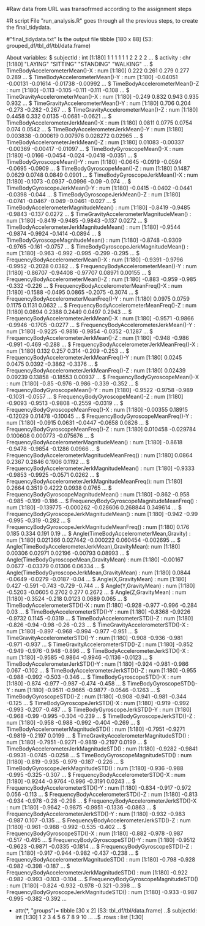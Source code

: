 #Raw data from URL was transofrmed according to the assignment steps

#R script
File "run_analysis.R" goes through all the previous steps, to create the final_tidydata.

#"final_tidydata.txt"  Is the output file     tibble [180 x 88] (S3: grouped_df/tbl_df/tbl/data.frame)

About variables:
 $ subjectId                                        : int [1:180] 1 1 1 1 1 1 2 2 2 2 ...
 $ activity                                         : chr [1:180] "LAYING" "SITTING" "STANDING" "WALKING" ...
 $ TimeBodyAccelerometerMean()-X                    : num [1:180] 0.222 0.261 0.279 0.277 0.289 ...
 $ TimeBodyAccelerometerMean()-Y                    : num [1:180] -0.04051 -0.00131 -0.01614 -0.01738 -0.00992 ...
 $ TimeBodyAccelerometerMean()-Z                    : num [1:180] -0.113 -0.105 -0.111 -0.111 -0.108 ...
 $ TimeGravityAccelerometerMean()-X                 : num [1:180] -0.249 0.832 0.943 0.935 0.932 ...
 $ TimeGravityAccelerometerMean()-Y                 : num [1:180] 0.706 0.204 -0.273 -0.282 -0.267 ...
 $ TimeGravityAccelerometerMean()-Z                 : num [1:180] 0.4458 0.332 0.0135 -0.0681 -0.0621 ...
 $ TimeBodyAccelerometerJerkMean()-X                : num [1:180] 0.0811 0.0775 0.0754 0.074 0.0542 ...
 $ TimeBodyAccelerometerJerkMean()-Y                : num [1:180] 0.003838 -0.000619 0.007976 0.028272 0.02965 ...
 $ TimeBodyAccelerometerJerkMean()-Z                : num [1:180] 0.01083 -0.00337 -0.00369 -0.00417 -0.01097 ...
 $ TimeBodyGyroscopeMean()-X                        : num [1:180] -0.0166 -0.0454 -0.024 -0.0418 -0.0351 ...
 $ TimeBodyGyroscopeMean()-Y                        : num [1:180] -0.0645 -0.0919 -0.0594 -0.0695 -0.0909 ...
 $ TimeBodyGyroscopeMean()-Z                        : num [1:180] 0.1487 0.0629 0.0748 0.0849 0.0901 ...
 $ TimeBodyGyroscopeJerkMean()-X                    : num [1:180] -0.1073 -0.0937 -0.0996 -0.09 -0.074 ...
 $ TimeBodyGyroscopeJerkMean()-Y                    : num [1:180] -0.0415 -0.0402 -0.0441 -0.0398 -0.044 ...
 $ TimeBodyGyroscopeJerkMean()-Z                    : num [1:180] -0.0741 -0.0467 -0.049 -0.0461 -0.027 ...
 $ TimeBodyAccelerometerMagnitudeMean()             : num [1:180] -0.8419 -0.9485 -0.9843 -0.137 0.0272 ...
 $ TimeGravityAccelerometerMagnitudeMean()          : num [1:180] -0.8419 -0.9485 -0.9843 -0.137 0.0272 ...
 $ TimeBodyAccelerometerJerkMagnitudeMean()         : num [1:180] -0.9544 -0.9874 -0.9924 -0.1414 -0.0894 ...
 $ TimeBodyGyroscopeMagnitudeMean()                 : num [1:180] -0.8748 -0.9309 -0.9765 -0.161 -0.0757 ...
 $ TimeBodyGyroscopeJerkMagnitudeMean()             : num [1:180] -0.963 -0.992 -0.995 -0.299 -0.295 ...
 $ FrequencyBodyAccelerometerMean()-X               : num [1:180] -0.9391 -0.9796 -0.9952 -0.2028 0.0382 ...
 $ FrequencyBodyAccelerometerMean()-Y               : num [1:180] -0.86707 -0.94408 -0.97707 0.08971 0.00155 ...
 $ FrequencyBodyAccelerometerMean()-Z               : num [1:180] -0.883 -0.959 -0.985 -0.332 -0.226 ...
 $ FrequencyBodyAccelerometerMeanFreq()-X           : num [1:180] -0.1588 -0.0495 0.0865 -0.2075 -0.3074 ...
 $ FrequencyBodyAccelerometerMeanFreq()-Y           : num [1:180] 0.0975 0.0759 0.1175 0.1131 0.0632 ...
 $ FrequencyBodyAccelerometerMeanFreq()-Z           : num [1:180] 0.0894 0.2388 0.2449 0.0497 0.2943 ...
 $ FrequencyBodyAccelerometerJerkMean()-X           : num [1:180] -0.9571 -0.9866 -0.9946 -0.1705 -0.0277 ...
 $ FrequencyBodyAccelerometerJerkMean()-Y           : num [1:180] -0.9225 -0.9816 -0.9854 -0.0352 -0.1287 ...
 $ FrequencyBodyAccelerometerJerkMean()-Z           : num [1:180] -0.948 -0.986 -0.991 -0.469 -0.288 ...
 $ FrequencyBodyAccelerometerJerkMeanFreq()-X       : num [1:180] 0.132 0.257 0.314 -0.209 -0.253 ...
 $ FrequencyBodyAccelerometerJerkMeanFreq()-Y       : num [1:180] 0.0245 0.0475 0.0392 -0.3862 -0.3376 ...
 $ FrequencyBodyAccelerometerJerkMeanFreq()-Z       : num [1:180] 0.02439 0.09239 0.13858 -0.18553 0.00937 ...
 $ FrequencyBodyGyroscopeMean()-X                   : num [1:180] -0.85 -0.976 -0.986 -0.339 -0.352 ...
 $ FrequencyBodyGyroscopeMean()-Y                   : num [1:180] -0.9522 -0.9758 -0.989 -0.1031 -0.0557 ...
 $ FrequencyBodyGyroscopeMean()-Z                   : num [1:180] -0.9093 -0.9513 -0.9808 -0.2559 -0.0319 ...
 $ FrequencyBodyGyroscopeMeanFreq()-X               : num [1:180] -0.00355 0.18915 -0.12029 0.01478 -0.10045 ...
 $ FrequencyBodyGyroscopeMeanFreq()-Y               : num [1:180] -0.0915 0.0631 -0.0447 -0.0658 0.0826 ...
 $ FrequencyBodyGyroscopeMeanFreq()-Z               : num [1:180] 0.010458 -0.029784 0.100608 0.000773 -0.075676 ...
 $ FrequencyBodyAccelerometerMagnitudeMean()        : num [1:180] -0.8618 -0.9478 -0.9854 -0.1286 0.0966 ...
 $ FrequencyBodyAccelerometerMagnitudeMeanFreq()    : num [1:180] 0.0864 0.2367 0.2846 0.1906 0.1192 ...
 $ FrequencyBodyAccelerometerJerkMagnitudeMean()    : num [1:180] -0.9333 -0.9853 -0.9925 -0.0571 0.0262 ...
 $ FrequencyBodyAccelerometerJerkMagnitudeMeanFreq(): num [1:180] 0.2664 0.3519 0.4222 0.0938 0.0765 ...
 $ FrequencyBodyGyroscopeMagnitudeMean()            : num [1:180] -0.862 -0.958 -0.985 -0.199 -0.186 ...
 $ FrequencyBodyGyroscopeMagnitudeMeanFreq()        : num [1:180] -0.139775 -0.000262 -0.028606 0.268844 0.349614 ...
 $ FrequencyBodyGyroscopeJerkMagnitudeMean()        : num [1:180] -0.942 -0.99 -0.995 -0.319 -0.282 ...
 $ FrequencyBodyGyroscopeJerkMagnitudeMeanFreq()    : num [1:180] 0.176 0.185 0.334 0.191 0.19 ...
 $ Angle(TimeBodyAccelerometerMean,Gravity)         : num [1:180] 0.021366 0.027442 -0.000222 0.060454 -0.002695 ...
 $ Angle(TimeBodyAccelerometerJerkMean),GravityMean): num [1:180] 0.00306 0.02971 0.02196 -0.00793 0.08993 ...
 $ Angle(TimeBodyGyroscopeMean,GravityMean)         : num [1:180] -0.00167 0.0677 -0.03379 0.01306 0.06334 ...
 $ Angle(TimeBodyGyroscopeJerkMean,GravityMean)     : num [1:180] 0.0844 -0.0649 -0.0279 -0.0187 -0.04 ...
 $ Angle(X,GravityMean)                             : num [1:180] 0.427 -0.591 -0.743 -0.729 -0.744 ...
 $ Angle(Y,GravityMean)                             : num [1:180] -0.5203 -0.0605 0.2702 0.277 0.2672 ...
 $ Angle(Z,GravityMean)                             : num [1:180] -0.3524 -0.218 0.0123 0.0689 0.065 ...
 $ TimeBodyAccelerometerSTD()-X                     : num [1:180] -0.928 -0.977 -0.996 -0.284 0.03 ...
 $ TimeBodyAccelerometerSTD()-Y                     : num [1:180] -0.8368 -0.9226 -0.9732 0.1145 -0.0319 ...
 $ TimeBodyAccelerometerSTD()-Z                     : num [1:180] -0.826 -0.94 -0.98 -0.26 -0.23 ...
 $ TimeGravityAccelerometerSTD()-X                  : num [1:180] -0.897 -0.968 -0.994 -0.977 -0.951 ...
 $ TimeGravityAccelerometerSTD()-Y                  : num [1:180] -0.908 -0.936 -0.981 -0.971 -0.937 ...
 $ TimeGravityAccelerometerSTD()-Z                  : num [1:180] -0.852 -0.949 -0.976 -0.948 -0.896 ...
 $ TimeBodyAccelerometerJerkSTD()-X                 : num [1:180] -0.9585 -0.9864 -0.9946 -0.1136 -0.0123 ...
 $ TimeBodyAccelerometerJerkSTD()-Y                 : num [1:180] -0.924 -0.981 -0.986 0.067 -0.102 ...
 $ TimeBodyAccelerometerJerkSTD()-Z                 : num [1:180] -0.955 -0.988 -0.992 -0.503 -0.346 ...
 $ TimeBodyGyroscopeSTD()-X                         : num [1:180] -0.874 -0.977 -0.987 -0.474 -0.458 ...
 $ TimeBodyGyroscopeSTD()-Y                         : num [1:180] -0.9511 -0.9665 -0.9877 -0.0546 -0.1263 ...
 $ TimeBodyGyroscopeSTD()-Z                         : num [1:180] -0.908 -0.941 -0.981 -0.344 -0.125 ...
 $ TimeBodyGyroscopeJerkSTD()-X                     : num [1:180] -0.919 -0.992 -0.993 -0.207 -0.487 ...
 $ TimeBodyGyroscopeJerkSTD()-Y                     : num [1:180] -0.968 -0.99 -0.995 -0.304 -0.239 ...
 $ TimeBodyGyroscopeJerkSTD()-Z                     : num [1:180] -0.958 -0.988 -0.992 -0.404 -0.269 ...
 $ TimeBodyAccelerometerMagnitudeSTD()              : num [1:180] -0.7951 -0.9271 -0.9819 -0.2197 0.0199 ...
 $ TimeGravityAccelerometerMagnitudeSTD()           : num [1:180] -0.7951 -0.9271 -0.9819 -0.2197 0.0199 ...
 $ TimeBodyAccelerometerJerkMagnitudeSTD()          : num [1:180] -0.9282 -0.9841 -0.9931 -0.0745 -0.0258 ...
 $ TimeBodyGyroscopeMagnitudeSTD()                  : num [1:180] -0.819 -0.935 -0.979 -0.187 -0.226 ...
 $ TimeBodyGyroscopeJerkMagnitudeSTD()              : num [1:180] -0.936 -0.988 -0.995 -0.325 -0.307 ...
 $ FrequencyBodyAccelerometerSTD()-X                : num [1:180] -0.9244 -0.9764 -0.996 -0.3191 0.0243 ...
 $ FrequencyBodyAccelerometerSTD()-Y                : num [1:180] -0.834 -0.917 -0.972 0.056 -0.113 ...
 $ FrequencyBodyAccelerometerSTD()-Z                : num [1:180] -0.813 -0.934 -0.978 -0.28 -0.298 ...
 $ FrequencyBodyAccelerometerJerkSTD()-X            : num [1:180] -0.9642 -0.9875 -0.9951 -0.1336 -0.0863 ...
 $ FrequencyBodyAccelerometerJerkSTD()-Y            : num [1:180] -0.932 -0.983 -0.987 0.107 -0.135 ...
 $ FrequencyBodyAccelerometerJerkSTD()-Z            : num [1:180] -0.961 -0.988 -0.992 -0.535 -0.402 ...
 $ FrequencyBodyGyroscopeSTD()-X                    : num [1:180] -0.882 -0.978 -0.987 -0.517 -0.495 ...
 $ FrequencyBodyGyroscopeSTD()-Y                    : num [1:180] -0.9512 -0.9623 -0.9871 -0.0335 -0.1814 ...
 $ FrequencyBodyGyroscopeSTD()-Z                    : num [1:180] -0.917 -0.944 -0.982 -0.437 -0.238 ...
 $ FrequencyBodyAccelerometerMagnitudeSTD()         : num [1:180] -0.798 -0.928 -0.982 -0.398 -0.187 ...
 $ FrequencyBodyAccelerometerJerkMagnitudeSTD()     : num [1:180] -0.922 -0.982 -0.993 -0.103 -0.104 ...
 $ FrequencyBodyGyroscopeMagnitudeSTD()             : num [1:180] -0.824 -0.932 -0.978 -0.321 -0.398 ...
 $ FrequencyBodyGyroscopeJerkMagnitudeSTD()         : num [1:180] -0.933 -0.987 -0.995 -0.382 -0.392 ...
 
 - attr(*, "groups")= tibble [30 x 2] (S3: tbl_df/tbl/data.frame)
  ..$ subjectId: int [1:30] 1 2 3 4 5 6 7 8 9 10 ...
  ..$ .rows    : list<int> [1:30] 
